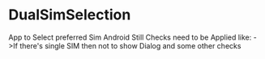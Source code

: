 # DualSimSelection
App to Select preferred Sim Android
Still Checks need to be Applied like:
->If there's single SIM then not to show Dialog and some other checks

